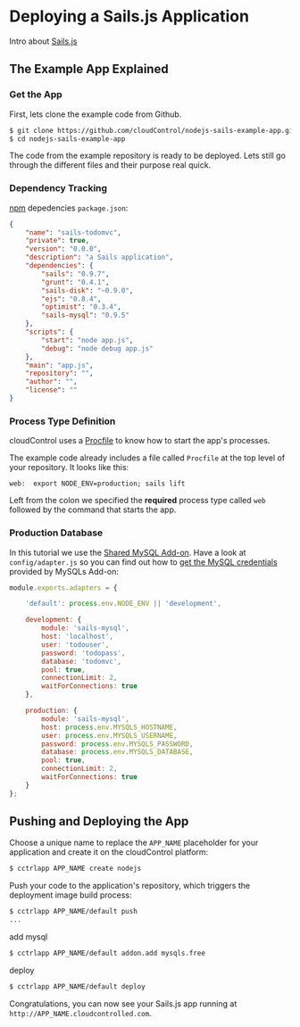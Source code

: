 # Deploying a Sails.js Application

Intro about [Sails.js]

## The Example App Explained

### Get the App
First, lets clone the example code from Github.
~~~bash
$ git clone https://github.com/cloudControl/nodejs-sails-example-app.git
$ cd nodejs-sails-example-app
~~~

The code from the example repository is ready to be deployed. Lets still go
through the different files and their purpose real quick.

### Dependency Tracking

[npm] depedencies
`package.json`:
~~~json
{
    "name": "sails-todomvc",
    "private": true,
    "version": "0.0.0",
    "description": "a Sails application",
    "dependencies": {
        "sails": "0.9.7",
        "grunt": "0.4.1",
        "sails-disk": "~0.9.0",
        "ejs": "0.8.4",
        "optimist": "0.3.4",
        "sails-mysql": "0.9.5"
    },
    "scripts": {
        "start": "node app.js",
        "debug": "node debug app.js"
    },
    "main": "app.js",
    "repository": "",
    "author": "",
    "license": ""
}
~~~


### Process Type Definition
cloudControl uses a [Procfile] to know how to start the app's processes.

The example code already includes a file called `Procfile` at the top level of
your repository. It looks like this:
~~~
web:  export NODE_ENV=production; sails lift
~~~

Left from the colon we specified the **required** process type called `web`
followed by the command that starts the app.

### Production Database

In this tutorial we use the [Shared MySQL Add-on][mysqls]. Have a look at
`config/adapter.js` so you can find out how to [get the MySQL
credentials][get-conf] provided by MySQLs Add-on:
~~~javascript
module.exports.adapters = {

    'default': process.env.NODE_ENV || 'development',

    development: {
        module: 'sails-mysql',
        host: 'localhost',
        user: 'todouser',
        password: 'todopass',
        database: 'todomvc',
        pool: true,
        connectionLimit: 2,
        waitForConnections: true
    },

    production: {
        module: 'sails-mysql',
        host: process.env.MYSQLS_HOSTNAME,
        user: process.env.MYSQLS_USERNAME,
        password: process.env.MYSQLS_PASSWORD,
        database: process.env.MYSQLS_DATABASE,
        pool: true,
        connectionLimit: 2,
        waitForConnections: true
    }
};
~~~

## Pushing and Deploying the App

Choose a unique name to replace the `APP_NAME` placeholder for your application
and create it on the cloudControl platform:
~~~bash
$ cctrlapp APP_NAME create nodejs
~~~

Push your code to the application's repository, which triggers the deployment
image build process:
~~~bash
$ cctrlapp APP_NAME/default push
...
~~~

add mysql
~~~bash
$ cctrlapp APP_NAME/default addon.add mysqls.free
~~~

deploy
~~~bash
$ cctrlapp APP_NAME/default deploy
~~~

Congratulations, you can now see your Sails.js app running at
`http://APP_NAME.cloudcontrolled.com`.

[Node.js]: http://nodejs.org/
[Sails.js]: http://sailsjs.org/
[npm]: https://npmjs.org/
[cloudControl]: http://www.cloudcontrol.com
[Procfile]: https://www.cloudcontrol.com/dev-center/Platform%20Documentation#buildpacks-and-the-procfile
[get-conf]: https://www.cloudcontrol.com/dev-center/Guides/NodeJS/Add-on%20credentials
[mysqls]: https://www.cloudcontrol.com/dev-center/Add-on%20Documentation/Data%20Storage/MySQLs
